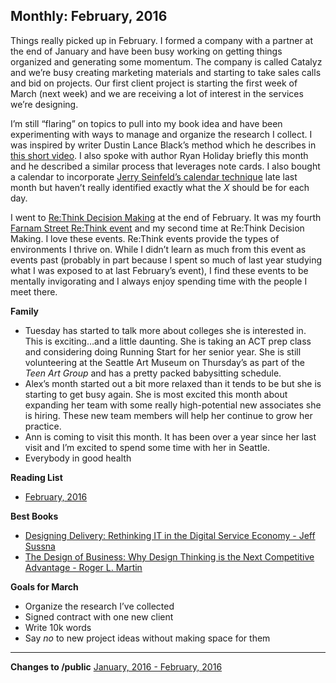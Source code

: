## Monthly: February, 2016

Things really picked up in February. I formed a company with a partner at the end of January and have been busy working on getting things organized and generating some momentum. The company is called Catalyz and we’re busy creating marketing materials and starting to take sales calls and bid on projects. Our first client project is starting the first week of March (next week) and we are receiving a lot of interest in the services we’re designing.

I’m still “flaring” on topics to pull into my book idea and have been experimenting with ways to manage and organize the research I collect. I was inspired by writer Dustin Lance Black’s method which he describes in [this short video](http://zxmth.us/1oHD88Y). I also spoke with author Ryan Holiday briefly this month and he described a similar process that leverages note cards. I also bought a calendar to incorporate [Jerry Seinfeld’s calendar technique](http://zxmth.us/1oHDkVI) late last month but haven’t really identified exactly what the _X_ should be for each day.

I went to [Re:Think Decision Making](http://zxmth.us/1OFxERf) at the end of February. It was my fourth [Farnam Street Re:Think event](http://rethinkworkshops.com/) and my second time at Re:Think Decision Making. I love these events. Re:Think events provide the types of environments I thrive on. While I didn’t learn as much from this event as events past (probably in part because I spent so much of last year studying what I was exposed to at last February’s event), I find these events to be mentally invigorating and I always enjoy spending time with the people I meet there.

**Family**

- Tuesday has started to talk more about colleges she is interested in. This is exciting…and a little daunting. She is taking an ACT prep class and considering doing Running Start for her senior year. She is still volunteering at the Seattle Art Museum on Thursday’s as part of the _Teen Art Group_ and has a pretty packed babysitting schedule.
- Alex’s month started out a bit more relaxed than it tends to be but she is starting to get busy again. She is most excited this month about expanding her team with some really high-potential new associates she is hiring. These new team members will help her continue to grow her practice.
- Ann is coming to visit this month. It has been over a year since her last visit and I’m excited to spend some time with her in Seattle.
- Everybody in good health

**Reading List**

- [February, 2016](https://github.com/zachsmith/public/blob/master/ReadingList.md#february)

**Best Books**
- [Designing Delivery: Rethinking IT in the Digital Service Economy - Jeff Sussna](http://zxmth.us/1Sa7Sv4)
- [The Design of Business: Why Design Thinking is the Next Competitive Advantage - Roger L. Martin](http://zxmth.us/1QgRPMJ)

**Goals for March**

- Organize the research I’ve collected
- Signed contract with one new client
- Write 10k words
- Say _no_ to new project ideas without making space for them

---- 

**Changes to /public** [January, 2016 - February, 2016](http://zxmth.us/1oHERLl)

